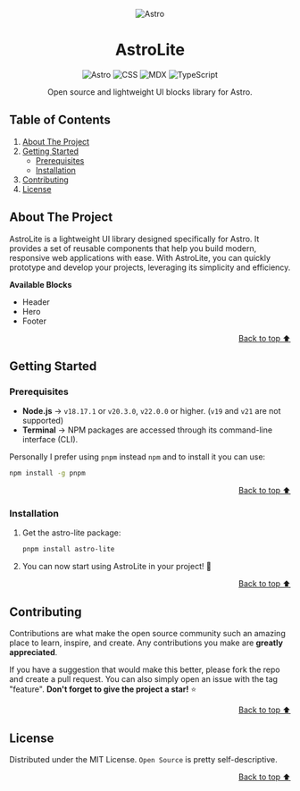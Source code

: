 <a id="readme-top"></a>

<div align="center">

![Astro](https://astro.build/assets/press/astro-icon-light-gradient.svg)

</div>

<h1 align="center">AstroLite</h1>

<div align="center">

![Astro](https://img.shields.io/badge/Astro-0C1222?style=for-the-badge&logo=astro&logoColor=FDFDFE)
![CSS](https://img.shields.io/badge/CSS3-1572B6?style=for-the-badge&logo=css3&logoColor=white)
![MDX](https://img.shields.io/badge/MDX-1B1F24?style=for-the-badge&logo=mdx&logoColor=white)
![TypeScript](https://img.shields.io/badge/TypeScript-007ACC?style=for-the-badge&logo=typescript&logoColor=white)

Open source and lightweight UI blocks library for Astro.

</div>


## Table of Contents

  <ol>
    <li>
      <a href="#about-the-project">About The Project</a>
    </li>
    <li>
      <a href="#getting-started">Getting Started</a>
      <ul>
        <li><a href="#prerequisites">Prerequisites</a></li>
        <li><a href="#installation">Installation</a></li>
      </ul>
    </li>
    <li><a href="#contributing">Contributing</a></li>
    <li><a href="#license">License</a></li>
  </ol>


## About The Project

AstroLite is a lightweight UI library designed specifically for Astro. It provides a set of reusable components that help you build modern, responsive web applications with ease. With AstroLite, you can quickly prototype and develop your projects, leveraging its simplicity and efficiency.

**Available Blocks**
- Header
- Hero
- Footer

<p align="right"><a href="#readme-top">Back to top ⬆️</a></p>


## Getting Started

### Prerequisites

- **Node.js** -> `v18.17.1` or `v20.3.0`, `v22.0.0` or higher. (`v19` and `v21` are not supported)
- **Terminal** -> NPM packages are accessed through its command-line interface (CLI).

Personally I prefer using `pnpm` instead `npm` and to install it you can use:

  ```sh
  npm install -g pnpm
  ```

<p align="right"><a href="#readme-top">Back to top ⬆️</a></p>

### Installation

1. Get the astro-lite package:
   ```sh
   pnpm install astro-lite
   ```
2. You can now start using AstroLite in your project! 🚀
   
<p align="right"><a href="#readme-top">Back to top ⬆️</a></p>

## Contributing

Contributions are what make the open source community such an amazing place to learn, inspire, and create. Any contributions you make are **greatly appreciated**.

If you have a suggestion that would make this better, please fork the repo and create a pull request. You can also simply open an issue with the tag "feature".
**Don't forget to give the project a star!** ⭐

<p align="right"><a href="#readme-top">Back to top ⬆️</a></p>


## License

Distributed under the MIT License. `Open Source` is pretty self-descriptive.

<p align="right"><a href="#readme-top">Back to top ⬆️</a></p>
